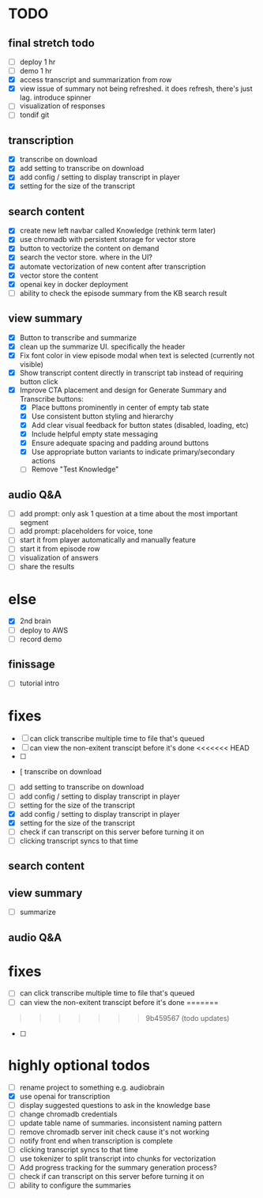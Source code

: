 # TODO

## final stretch todo
- [ ] deploy 1 hr
- [ ] demo 1 hr
- [X] access transcript and summarization from row
- [X] view issue of summary not being refreshed. it does refresh, there's just lag. introduce spinner
- [ ] visualization of responses
- [ ] tondif git

## transcription

- [X] transcribe on download
- [X] add setting to transcribe on download
- [x] add config / setting to display transcript in player
- [x] setting for the size of the transcript

## search content

- [X] create new left navbar called Knowledge (rethink term later)
- [X] use chromadb with persistent storage for vector store
- [X] button to vectorize the content on demand
- [X] search the vector store. where in the UI?
- [X] automate vectorization of new content after transcription
- [X] vector store the content
- [X] openai key in docker deployment
- [ ] ability to check the episode summary from the KB search result

## view summary

- [X] Button to transcribe and summarize
- [X] clean up the summarize UI. specifically the header
- [X] Fix font color in view episode modal when text is selected (currently not visible)
- [X] Show transcript content directly in transcript tab instead of requiring button click
- [X] Improve CTA placement and design for Generate Summary and Transcribe buttons:
  - [X] Place buttons prominently in center of empty tab state
  - [X] Use consistent button styling and hierarchy
  - [X] Add clear visual feedback for button states (disabled, loading, etc)
  - [X] Include helpful empty state messaging
  - [X] Ensure adequate spacing and padding around buttons
  - [X] Use appropriate button variants to indicate primary/secondary actions
  - [ ] Remove "Test Knowledge"

## audio Q&A

- [ ] add prompt: only ask 1 question at a time about the most important segment
- [ ] add prompt: placeholders for voice, tone
- [ ] start it from player automatically and manually feature
- [ ] start it from episode row
- [ ] visualization of answers
- [ ] share the results

# else
- [X] 2nd brain
- [ ] deploy to AWS
- [ ] record demo

## finissage

- [ ] tutorial intro


# fixes

- [ ] can click transcribe multiple time to file that's queued
- [ ] can view the non-exitent transcipt before it's done
<<<<<<< HEAD
- [ ]
- [  transcribe on download
- [ ] add setting to transcribe on download
- [ ] add config / setting to display transcript in player
- [ ] setting for the size of the transcript
- [X] add config / setting to display transcript in player
- [X] setting for the size of the transcript
- [ ] check if can transcript on this server before turning it on
- [ ] clicking transcript syncs to that time

## search content

## view summary
- [ ] summarize

## audio Q&A

# fixes
- [ ] can click transcribe multiple time to file that's queued
- [ ] can view the non-exitent transcipt before it's done
=======
>>>>>>> 9b459567 (todo updates)
- [ ] 

# highly optional todos

- [ ] rename project to something e.g. audiobrain
- [X] use openai for transcription
- [ ] display suggested questions to ask in the knowledge base
- [ ] change chromadb credentials
- [ ] update table name of summaries. inconsistent naming pattern
- [ ] remove chromadb server init check cause it's not working
- [ ] notify front end when transcription is complete
- [ ] clicking transcript syncs to that time
- [ ] use tokenizer to split transcript into chunks for vectorization
- [ ] Add progress tracking for the summary generation process?
- [ ] check if can transcript on this server before turning it on
- [ ] ability to configure the summaries
